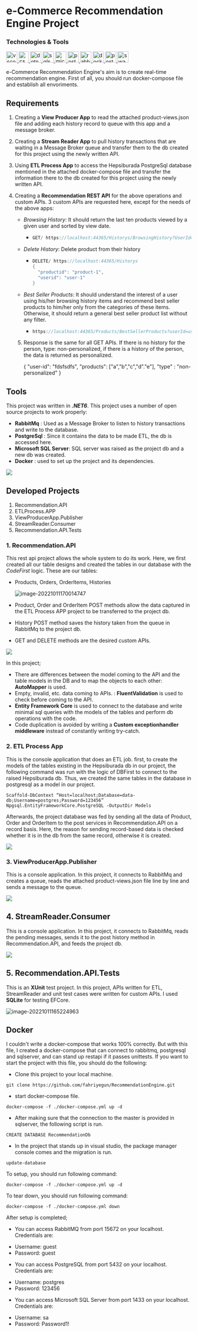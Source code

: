 # e-Commerce Recommendation Engine Project

<h3 align="left">Technologies & Tools</h3>
<p align="left"> 

<img src="https://upload.wikimedia.org/wikipedia/commons/thumb/9/9a/Visual_Studio_Code_1.35_icon.svg/1024px-Visual_Studio_Code_1.35_icon.svg.png" alt="vscode" width="30" height="30"/><a href="https://docs.microsoft.com/en-us/dotnet/csharp/" target="_blank" rel="noopener"> <img src="https://seeklogo.com/images/C/c-sharp-c-logo-02F17714BA-seeklogo.com.png" alt="csharp" width="27" height="30"/> </a><a href="https://dotnet.microsoft.com/" target="_blank" rel="noopener"> <img src="https://upload.wikimedia.org/wikipedia/commons/thumb/e/ee/.NET_Core_Logo.svg/1200px-.NET_Core_Logo.svg.png" alt="dotnetcore" width="30" height="30"/> </a><a href="https://www.microsoft.com/en-us/sql-server/sql-server-2019" target="_blank" rel="noopener"> <img src="https://img.icons8.com/color/452/microsoft-sql-server.png" alt="sqlserver" width="30" height="30"/> </a><a href="https://learn.microsoft.com/en-us/sql/ssms/sql-server-management-studio-ssms?view=sql-server-ver16" target="_blank" rel="noopener"> <img src="https://d1jnx9ba8s6j9r.cloudfront.net/blog/wp-content/uploads/2019/10/logo.png" alt="microsoft sql server" width="30" height="30"/> </a> <a href="https://www.postgresql.org" target="_blank" rel="noopener"> <img src="https://raw.githubusercontent.com/devicons/devicon/master/icons/postgresql/postgresql-original-wordmark.svg" alt="postgresql" width="30" height="30"/> </a><a href="https://www.rabbitmq.com/" target="_blank" rel="noopener"> <img src="https://seeklogo.com/images/R/rabbitmq-logo-25641A76DE-seeklogo.com.png" alt="rabbitmq" width="30" height="30"/> </a><a href="https://www.docker.com/" target="_blank" rel="noopener"> <img src="https://brandlogos.net/wp-content/uploads/2021/11/docker-moby-logo-512x512.png" alt="docker" width="30" height="30"/> </a><a href="https://postman.com" target="_blank" rel="noopener"> <img src="https://www.vectorlogo.zone/logos/getpostman/getpostman-icon.svg" alt="postman" width="30" height="30"/> </a><a href="https://swagger.io/" target="_blank" rel="noopener"> <img src="https://seeklogo.com/images/S/swagger-logo-A49F73BAF4-seeklogo.com.png" alt="swaggerio" width="30" height="30"/></a>



e-Commerce Recommendation Engine's aim is to create real-time recommendation engine. First of all, you should run docker-compose file and establish all envoriments. 

## Requirements

1. Creating a **View Producer App** to read the attached product-views.json file and adding each history record to queue with this app and a message broker.

2. Creating a **Stream Reader App** to pull history transactions that are waiting in a Message Broker queue and transfer them to the db created for this project using the newly written API.

3. Using **ETL Process App** to access the Hepsiburada PostgreSql database mentioned in the attached docker-compose file and transfer the information there to the db created for this project using the newly written API.

4. Creating a **Recommendation REST API** for the above operations and custom APIs. 3 custom APIs are requested here, except for the needs of the above apps:

   * _Browsing History_: It should return the last ten products viewed by a given user and sorted by view date. 

     * ```c#
       GET/ https://localhost:44365/Historys/BrowsingHistory?UserId=user-88
       ```

   * _Delete History_: Delete product from their history

     * ```c#
       DELETE/ https://localhost:44365/Historys
       {
         "productid": "product-1",
         "userid": "user-1"
       }
       ```

   * _Best Seller Products_:  It should understand the interest of a user using his/her browsing history items and recommend best seller products to him/her only from the categories of these items. Otherwise, it should return a general best seller product list without any filter. 

     * ```c#
       https://localhost:44365/Products/BestSellerProducts?userId=user-88
       ```

   5. Response is the same for all GET APIs. If there is no history for the person, type: non-personalized, if there is a history of the person, the data is returned as personalized.

      {
      	"user-id": "fdsfsdfs",
      	"products": ["a","b","c","d"."e"],
      	"type" : "non-personalized"
      }

## Tools

This project was written in ***.NET6***. This project uses a number of open source projects to work properly:

* **RabbitMq** : Used as a Message Broker to listen to history transactions and write to the database.
* **PostgreSql** : Since it contains the data to be made ETL, the db is accessed here.
* **Microsoft SQL Server**: SQL server was raised as the project db and a new db was created.
* **Docker** : used to set up the project and its dependencies.

![](https://github.com/fahriyegun/RecommendationEngine/blob/master/img/Workflow.PNG)





## Developed Projects

1. Recommendation.API
2. ETLProcess.APP
3. ViewProducerApp.Publisher
4. StreamReader.Consumer
5. Recommendation.API.Tests



### 1. Recommendation.API

This rest api project allows the whole system to do its work. Here, we first created all our table designs and created the tables in our database with the _CodeFirst_ logic. These are our tables:

* Products, Orders, OrderItems, Histories

  ![image-20221011170014747](https://github.com/fahriyegun/RecommendationEngine/blob/master/img/image-20221011170014747.png)

  

* Product, Order and OrderItem POST methods allow the data captured in the ETL Process APP project to be transferred to the project db.

* History POST method saves the history taken from the queue in RabbitMq to the project db.

* GET and DELETE methods are the desired custom APIs.

![](https://github.com/fahriyegun/RecommendationEngine/blob/master/img/ALL%20API.PNG)



In this project;

* There are differences between the model coming to the API and the table models in the DB and to map the objects to each other: **AutoMapper** is used.
* Empty, invalid, etc. data coming to APIs. : **FluentValidation** is used to check before coming to the API.
* **Entity Framework Core** is used to connect to the database and write minimal sql queries with the models of the tables and perform db operations with the code.
* Code duplication is avoided by writing a **Custom exceptionhandler middleware** instead of constantly writing try-catch.



### 2. ETL Process App

This is the console application that does an ETL job. first, to create the models of the tables existing in the Hepsiburada db in our project, the following command was run with the logic of DBFirst to connect to the raised Hepsiburada db. Thus, we created the same tables in the database in postgresql as a model in our project.

```
Scaffold-DbContext “Host=localhost;Database=data-db;Username=postgres;Password=123456” Npgsql.EntityFrameworkCore.PostgreSQL -OutputDir Models
```



Afterwards, the project database was fed by sending all the data of Product, Order and OrderItem to the post services in Recommendation.API on a record basis. Here, the reason for sending record-based data is checked whether it is in the db from the same record, otherwise it is created.

![](https://github.com/fahriyegun/RecommendationEngine/blob/master/img/etl.PNG)



### 3. ViewProducerApp.Publisher

This is a console application. In this project, it connects to RabbitMq and creates a queue, reads the attached product-views.json file line by line and sends a message to the queue.

![](https://github.com/fahriyegun/RecommendationEngine/blob/master/img/publisher.PNG)



## 4. StreamReader.Consumer

This is a console application. In this project, it connects to RabbitMq, reads the pending messages, sends it to the post history method in Recommendation.API, and feeds the project db.

![](https://github.com/fahriyegun/RecommendationEngine/blob/master/img/publisher.PNG)



## 5. Recommendation.API.Tests

This is an **XUnit** test project. In this project, APIs written for ETL, StreamReader and unit test cases were written for custom APIs. I used **SQLite** for testing EFCore.

![image-20221011165224963](https://github.com/fahriyegun/RecommendationEngine/blob/master/img/unittest.PNG)



## Docker

I couldn't write a docker-compose that works 100% correctly. But with this file, I created a docker-compose that can connect to rabbitmq, postgresql and sqlserver, and can stand up restapi if it passes unittests. If you want to start the project with this file, you should do the following:
* Clone this project to your local machine.

```
git clone https://github.com/fahriyegun/RecommendationEngine.git
```


* start docker-compose file.

```
docker-compose -f ./docker-compose.yml up -d
```

* After making sure that the connection to the master is provided in sqlserver, the following script is run.

```
CREATE DATABASE RecommendationDb
```

* In the project that stands up in visual studio, the package manager console comes and the migration is run.

```
update-database
```

To setup, you should run following command:
```
docker-compose -f ./docker-compose.yml up -d
```

To tear down, you should run following command:
```
docker-compose -f ./docker-compose.yml down
```

After setup is completed;
* You can access RabbitMQ from port 15672 on your localhost. Credentials are:
- Username: guest
- Password: guest

*	You can access PostgreSQL from port 5432 on your localhost. Credentials are:
-	Username: postgres
-	Password: 123456

*	You can access Microsoft SQL Server from port 1433 on your localhost. Credentials are:
-	Username: sa
-	Password: Password1!

